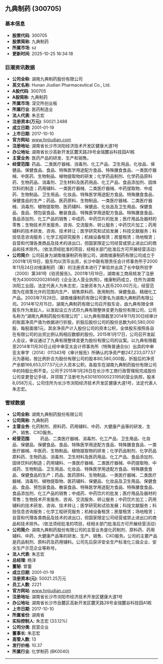 ## 九典制药 (300705)

### 基本信息

- **股票代码**: 300705
- **股票简称**: 九典制药
- **所属市场**: sz
- **更新时间**: 2025-10-25 16:34:18

### 巨潮资讯数据

- **公司全称**: 湖南九典制药股份有限公司
- **英文名称**: Hunan Jiudian Pharmaceutical Co., Ltd.
- **A股代码**: 300705
- **A股简称**: 九典制药
- **所属市场**: 深交所创业板
- **所属行业**: 医药制造业
- **法人代表**: 朱志宏
- **注册资本(万元)**: 50021.2488
- **成立日期**: 2001-01-19
- **上市日期**: 2017-10-10
- **官方网站**: www.hnjiudian.com
- **注册地址**: 湖南省长沙市浏阳经济技术开发区健康大道1号
- **办公地址**: 湖南省长沙高新开发区麓天路28号金瑞麓谷科技园A1栋
- **主营业务**: 医药产品的研发、生产和销售。
- **经营范围**: 药品、二类医疗器械、消毒剂、化工产品、卫生用品、化妆品、保健品、保健食品、食品、特殊医学用途配方食品、特殊膳食食品、一类医疗器械、中医药、生物制品、植物提取物的研发；化学药品制剂、化学药品原料药、生物药品、消毒剂、卫生材料及医药用品、化工产品、食品添加剂、固体饮料的制造；药用辅料、一类医疗器械、二类医疗器械、中药提取物、中成药、生物制品、卫生用品、化妆品、特殊医学用途配方食品、特殊膳食食品、保健食品的生产；药品、医药原料、生物制品、一类医疗器械、二类医疗器械、消毒剂、植物提取物、医药辅料、保健品、化妆品及卫生用品、保健食品、食品、预包装食品、散装食品、特殊医学用途配方食品、特殊膳食食品、食品添加剂、化工产品的销售；中成药、中药饮片的批发；医疗用品及器材的零售；生物技术开发服务、咨询、交流服务、转让服务；中药饮片加工；药用辅料的技术研发、咨询、技术转让；医学研究和试验发展；科技文献服务；科技信息咨询服务；化学工程研究服务；机械设备租赁；房屋租赁；场地租赁；自营和代理各类商品及技术的进出口，但国家限定公司经营或禁止进出口的商品和技术除外。（依法须经批准的项目，经相关部门批准后方可开展经营活动）
- **公司简介**: 公司前身为湖南维康制药有限公司，湖南维康制药有限公司成立于2001年1月19日，股东均以货币出资，长沙中联有限责任会计师事务所于2000年11月24日对维康制药（筹）的注册资本进行了审验并出具了长中联所验字（2000）第381号《验资报告》。2001年1月19日，湖南省工商局核发了注册号为4300002002856的《企业法人营业执照》，维康制药成立，住所为湖南浏阳工业园，法定代表人为朱志宏，注册资本为人民币200.00万元，经营范围为在政策允许的范围内生产、销售原料药、医用制剂、保健食品、精细化工产品。2003年7月28日，湖南维康制药有限公司更名为湖南九典制药有限公司。2014年12月15日，湖南九典制药有限公司召开股东会，由九典有限全体股东作为发起人，以发起设立方式将九典有限整体变更为股份有限公司，公司名称为“湖南九典制药股份有限公司”；以九典有限截至2014年11月30日经审计的账面净资产值为依据进行折股，折股后股份公司的股份总数为80,580,000股，每股面值1元，其余净资产计入股份公司的资本公积，全体股东按照各自在有限公司的出资比例认购相应数额的股份。2015年1月17日，公司召开发起人会议，审议通过了九典有限整体变更为股份有限公司的议案。以九典有限截至2014年11月30日止经中审亚太会计师事务所（特殊普通合伙）出具的中审亚太审字（2014）011343号《审计报告》所确认的净资产额247,233,077.57元为基础，按比例折合为股份有限公司的股本80,580,000股，折股后的净资产余额166,653,077.57元计入资本公积。各股东在湖南九典制药股份有限公司中的持股比例不变。公司于2015年1月26日在长沙市工商行政管理局完成股份公司变更登记手续，并领取了注册号为430181000023195的营业执照，股本8,058万元，公司住所为长沙市浏阳经济技术开发区健康大道1号，法定代表人朱志宏。

### 雪球数据

- **公司全称**: 湖南九典制药股份有限公司
- **公司简称**: 九典制药
- **主营业务**: 化药制剂、原料药、药用辅料、中药、大健康产品等的研发、生产、销售、CXO服务。
- **经营范围**: 　　药品、二类医疗器械、消毒剂、化工产品、卫生用品、化妆品、保健品、保健食品、食品、特殊医学用途配方食品、特殊膳食食品、一类医疗器械、中医药、生物制品、植物提取物的研发；化学药品制剂、化学药品原料药、生物药品、消毒剂、卫生材料及医药用品、化工产品、食品添加剂、固体饮料的制造；药用辅料、一类医疗器械、二类医疗器械、中药提取物、中成药、生物制品、卫生用品、化妆品、特殊医学用途配方食品、特殊膳食食品、保健食品的生产；药品、医药原料、生物制品、一类医疗器械、二类医疗器械、消毒剂、植物提取物、医药辅料、保健品、化妆品及卫生用品、保健食品、食品、预包装食品、散装食品、特殊医学用途配方食品、特殊膳食食品、食品添加剂、化工产品的销售；中成药、中药饮片的批发；医疗用品及器材的零售；生物技术开发服务、咨询、交流服务、转让服务；中药饮片加工；药用辅料的技术研发、咨询、技术转让；医学研究和试验发展；科技文献服务；科技信息咨询服务；化学工程研究服务；机械设备租赁；房屋租赁；场地租赁；自营和代理各类商品及技术的进出口，但国家限定公司经营或禁止进出口的商品和技术除外。（依法须经批准的项目，经相关部门批准后方可开展经营活动）
- **公司简介**: 湖南九典制药股份有限公司的主营业务是化药制剂、原料药、药用辅料、中药、大健康产品等的研发、生产、销售、CXO服务。公司的主要产品是药品制剂、原料药及药用辅料。公司先后获评安全生产标准化三级企业、安全生产示范企业等称号。
- **法人代表**: 朱志宏
- **总经理**: 杨洋
- **董秘**: 曾蕾
- **成立日期**: 2001-01-19
- **注册资本(元)**: 50021.25万元
- **员工人数**: 2221
- **官方网站**: www.hnjiudian.com
- **注册地址**: 湖南省长沙市浏阳市经济技术开发区健康大道1号
- **办公地址**: 湖南省长沙市岳麓区高新开发区麓天路28号金瑞麓谷科技园A1栋
- **上市日期**: 2017-10-10
- **所属省份**: 湖南省
- **实际控制人**: 朱志宏 (33.12%)
- **公司分类**: 民营企业
- **董事长**: 朱志宏
- **高管人数**: 13
- **发行价格**: 10.37
- **所属行业**: 化学制药 (BK0040)

---